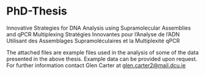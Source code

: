 # PhD-Thesis
Innovative Strategies for DNA Analysis using Supramolecular Assemblies and qPCR Multiplexing Stratégies Innovantes pour l’Analyse de l’ADN Utilisant des Assemblages Supramoléculaires et la Multiplexité qPCR


The attached files are example files used in the analysis of some of the data presented in the above thesis. Example data can be provided upon request.
For further information contact Glen Carter at glen.carter2@mail.dcu.ie
